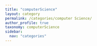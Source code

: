 ```yaml
---
title: "computerScience"
layout: category
permalink: /categories/computer Science/
author_profile: true
taxonomy: computerScience
sidebar:
  nav: "categories"
---
```

